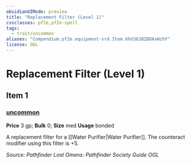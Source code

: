 ```yaml
---
obsidianUIMode: preview
title: "Replacement Filter (Level 1)"
cssclasses: pf2e,pf2e-spell
tags:
  - trait/uncommon
aliases: "Compendium.pf2e.equipment-srd.Item.khU38JBZBOAxWzhY"
license: OGL
---
```

# Replacement Filter (Level 1)
## Item 1
### [uncommon](uncommon.md "Uncommon Rarity Trait")


**Price** 3 gp; 
**Bulk** 0; **Size** med
**Usage** bonded

A replacement filter for a [[Water Purifier|Water Purifier]]. The counteract modifier using this filter is +5.

*Source: Pathfinder Lost Omens: Pathfinder Society Guide*
*OGL*